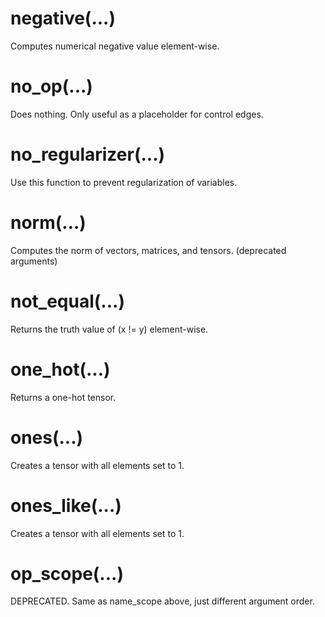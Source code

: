 # negative(...)
Computes numerical negative value element-wise.

# no_op(...)
Does nothing. Only useful as a placeholder for control edges.

# no_regularizer(...)
Use this function to prevent regularization of variables.

# norm(...)
Computes the norm of vectors, matrices, and tensors. (deprecated arguments)

# not_equal(...)
Returns the truth value of (x != y) element-wise.

# one_hot(...)
Returns a one-hot tensor.

# ones(...)
Creates a tensor with all elements set to 1.

# ones_like(...)
Creates a tensor with all elements set to 1.

# op_scope(...)
DEPRECATED. Same as name_scope above, just different argument order.
